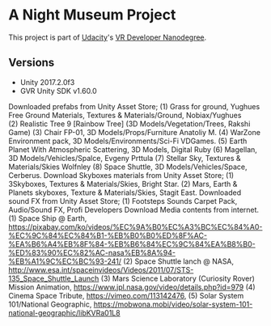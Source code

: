 # A Night Museum Project

This project is part of [Udacity](https://www.udacity.com "Udacity - Be in demand")'s [VR Developer Nanodegree](https://www.udacity.com/course/vr-developer-nanodegree--nd017).

## Versions
- Unity 2017.2.0f3
- GVR Unity SDK v1.60.0

Downloaded prefabs from Unity Asset Store;
(1) Grass for ground, Yughues Free Ground Materials, Textures & Materials/Ground, Nobiax/Yughues  
(2) Realistic Tree 9 [Rainbow Tree] (3D Models/Vegetation/Trees, Rakshi Game)
(3) Chair FP-01, 3D Models/Props/Furniture Anatoliy M.
(4) WarZone Environment pack, 3D Models/Environments/Sci-Fi VDGames.
(5) Earth Planet With Atmospheric Scattering, 3D Models, Digital Ruby
(6) Magellan, 3D Models/Vehicles/Spalce, Evgeny Prttula
(7) Stellar Sky, Textures & Materials/Skies Wolfnley
(8) Space Shuttle, 3D Models/Vehicles/Space, Cerberus.
Download Skyboxes materials from Unity Asset Store;
(1) 3Skyboxes, Textures & Materials/Skies, Bright Star.
(2) Mars, Earth & Planets skyboxes, Texture & Materials/Skies, Stagit East.
Downloaded sound FX from Unity Asset Store;
(1) Footsteps Sounds Carpet Pack, Audio/Sound FX, Profi Developers
Download Media contents from internet.
(1) Space Ship @ Earth, https://pixabay.com/ko/videos/%EC%9A%B0%EC%A3%BC%EC%84%A0-%EC%9C%84%EC%84%B1-%EB%B0%B0%ED%8F%AC-%EA%B6%A4%EB%8F%84-%EB%B6%84%EC%9C%84%EA%B8%B0-%ED%83%90%EC%82%AC-nasa%EB%8A%94-%EB%A1%9C%EC%BC%93-241/ 
(2) Space Shuttle lanch @ NASA, http://www.esa.int/spaceinvideos/Videos/2011/07/STS-135_Space_Shuttle_Launch
(3) Mars Science Laboratory (Curiosity Rover) Mission Animation, https://www.jpl.nasa.gov/video/details.php?id=979 
(4) Cinema Space Tribute, https://vimeo.com/113142476, 
(5) Solar System 101/National Geographic, https://mobwona.mobi/video/solar-system-101-national-geographic/libKVRa01L8
